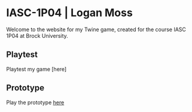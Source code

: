 # IASC-1P04 | Logan Moss

Welcome to the website for my Twine game, created for the course IASC 1P04 at Brock University.

## Playtest
Playtest my game [here]

## Prototype
Play the prototype [here](prototype/TwineGamePrototype)
